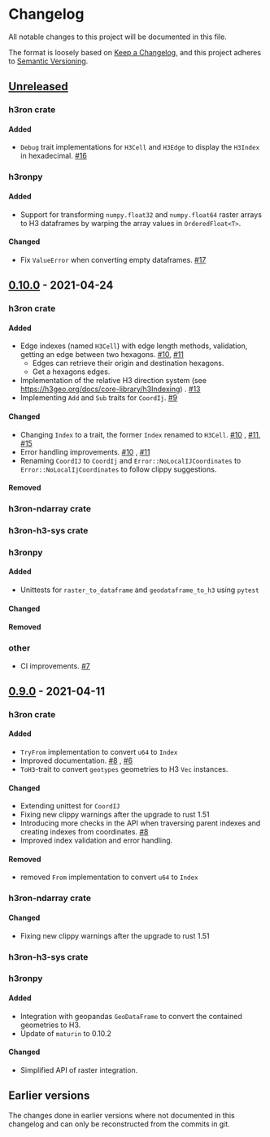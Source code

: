 # Changelog

All notable changes to this project will be documented in this file.

The format is loosely based on [Keep a Changelog](https://keepachangelog.com/en/1.0.0/), and this project adheres
to [Semantic Versioning](https://semver.org/spec/v2.0.0.html).

## [Unreleased]

### h3ron crate

#### Added

- `Debug` trait implementations for `H3Cell` and `H3Edge` to display the `H3Index` in hexadecimal.
  [#16](https://github.com/nmandery/h3ron/pull/16)

### h3ronpy

#### Added

- Support for transforming `numpy.float32` and `numpy.float64` raster arrays to H3 dataframes by warping the array values in `OrderedFloat<T>`.

#### Changed

- Fix `ValueError` when converting empty dataframes. [#17](https://github.com/nmandery/h3ron/issues/17)


## [0.10.0] - 2021-04-24

### h3ron crate

#### Added

- Edge indexes (named `H3Cell`) with edge length methods, validation, getting an edge between two
  hexagons. [#10](https://github.com/nmandery/h3ron/pull/10), [#11](https://github.com/nmandery/h3ron/pull/11)
    - Edges can retrieve their origin and destination hexagons.
    - Get a hexagons edges.
- Implementation of the relative H3 direction system (see https://h3geo.org/docs/core-library/h3Indexing)
  . [#13](https://github.com/nmandery/h3ron/pull/13)
- Implementing `Add` and `Sub` traits for `CoordIj`. [#9](https://github.com/nmandery/h3ron/issues/9)

#### Changed

- Changing `Index` to a trait, the former `Index` renamed to `H3Cell`. [#10](https://github.com/nmandery/h3ron/pull/10)
  , [#11](https://github.com/nmandery/h3ron/pull/11), [#15](https://github.com/nmandery/h3ron/pull/15)
- Error handling improvements. [#10](https://github.com/nmandery/h3ron/pull/10)
  , [#11](https://github.com/nmandery/h3ron/pull/11)
- Renaming `CoordIJ` to `CoordIj` and `Error::NoLocalIJCoordinates` to `Error::NoLocalIjCoordinates` to follow clippy
  suggestions.

#### Removed

### h3ron-ndarray crate

### h3ron-h3-sys crate

### h3ronpy

#### Added

- Unittests for `raster_to_dataframe` and `geodataframe_to_h3` using `pytest`

#### Changed

#### Removed

### other

- CI improvements. [#7](https://github.com/nmandery/h3ron/issues/7)

## [0.9.0] - 2021-04-11

### h3ron crate

#### Added

- `TryFrom` implementation to convert `u64` to `Index`
- Improved documentation. [#8](https://github.com/nmandery/h3ron/issues/8)
  , [#6](https://github.com/nmandery/h3ron/issues/6)
- `ToH3`-trait to convert `geotypes` geometries to H3 `Vec` instances.

#### Changed

- Extending unittest for `CoordIJ`
- Fixing new clippy warnings after the upgrade to rust 1.51
- Introducing more checks in the API when traversing parent indexes and creating indexes from
  coordinates. [#8](https://github.com/nmandery/h3ron/issues/8)
- Improved index validation and error handling.

#### Removed

- removed `From` implementation to convert `u64` to `Index`

### h3ron-ndarray crate

#### Changed

- Fixing new clippy warnings after the upgrade to rust 1.51

### h3ron-h3-sys crate

### h3ronpy

#### Added

- Integration with geopandas `GeoDataFrame` to convert the contained geometries to H3.
- Update of `maturin` to 0.10.2

#### Changed

- Simplified API of raster integration.

## Earlier versions

The changes done in earlier versions where not documented in this changelog and can only be reconstructed from the
commits in git.

[Unreleased]: https://github.com/nmandery/h3ron/compare/v0.10.0...HEAD

[0.10.0]: https://github.com/nmandery/h3ron/compare/v0.10.0...v0.9.0
[0.9.0]: https://github.com/nmandery/h3ron/compare/v0.8.1...v0.9.0
